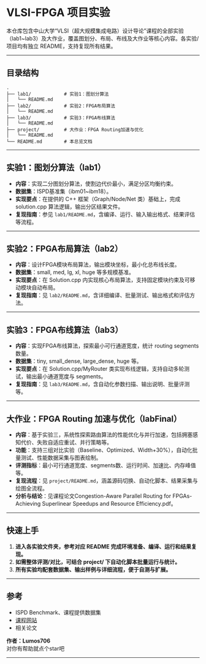 # VLSI-FPGA 项目实验

本仓库包含中山大学“VLSI（超大规模集成电路）设计导论”课程的全部实验（lab1~lab3）及大作业，覆盖图划分、布局、布线及大作业等核心内容。各实验/项目均有独立 README，支持复现所有结果。

---

## 目录结构

```
.
├── lab1/            # 实验1：图划分算法
│   └── README.md
├── lab2/            # 实验2：FPGA布局算法
│   └── README.md
├── lab3/            # 实验3：FPGA布线算法
│   └── README.md
├── project/         # 大作业：FPGA Routing加速与优化
│   └── README.md
└── README.md        # 本总览文档
```

---

## 实验1：图划分算法（lab1）

- **内容**：实现二分图划分算法，使割边代价最小，满足分区均衡约束。
- **数据集**：ISPD基准集（ibm01~ibm18）。
- **实现要点**：在提供的 C++ 框架（Graph/Node/Net 类）基础上，完成 solution.cpp 算法逻辑，输出分区结果文件。
- **复现指南**：参见 `lab1/README.md`，含编译、运行、输入输出格式、结果评估等流程。

---

## 实验2：FPGA布局算法（lab2）

- **内容**：设计FPGA模块布局算法，输出模块坐标，最小化总布线长度。
- **数据集**：small, med, lg, xl, huge 等多规模基准。
- **实现要点**：在 Solution.cpp 内实现核心布局算法，支持固定模块约束及可移动模块自动布局。
- **复现指南**：见 `lab2/README.md`，含详细编译、批量测试、输出格式和评估方法。

---

## 实验3：FPGA布线算法（lab3）

- **内容**：实现FPGA布线算法，探索最小可行通道宽度，统计 routing segments 数量。
- **数据集**：tiny, small_dense, large_dense, huge 等。
- **实现要点**：在 Solution.cpp/MyRouter 类实现布线逻辑，支持自动多轮测试，输出最小通道宽度与 segments。
- **复现指南**：见 `lab3/README.md`，含自动化参数扫描、输出说明、批量评测等。

---

## 大作业：FPGA Routing 加速与优化（labFinal）

- **内容**：基于实验三，系统性探索路由算法的性能优化与并行加速，包括拥塞感知代价、失败自适应重试、并行策略等。
- **功能**：支持三组对比实验（Baseline、Optimized、Width+30%），自动化批量测试、性能数据采集与图表绘制。
- **评测指标**：最小可行通道宽度、segments数、运行时间、加速比、内存峰值等。
- **复现流程**：见 `project/README.md`，涵盖源码切换、自动化脚本、结果采集与绘图全流程。
- **分析与结论**：见课程论文Congestion-Aware Parallel Routing for FPGAs-Achieving Superlinear Speedups and Resource Efficiency.pdf。

---

## 快速上手

1. **进入各实验文件夹，参考对应 README 完成环境准备、编译、运行和结果复现。**
2. **如需整体评测/对比，可结合 project/ 下自动化脚本批量运行与统计。**
3. **所有实验均配套数据集、输出样例与详细流程，便于自测与扩展。**

---

## 参考

- ISPD Benchmark、课程提供数据集
- [课程网站](https://customized-computing.github.io/VLSI-FPGA/#/)
- 相关论文

**作者：Lumos706**  
对你有帮助就点个star吧

---
